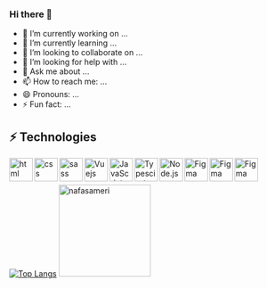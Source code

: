 ### Hi there 👋


- 🔭 I’m currently working on ...
- 🌱 I’m currently learning ...
- 👯 I’m looking to collaborate on ...
- 🤔 I’m looking for help with ...
- 💬 Ask me about ...
- 📫 How to reach me: ...
- 😄 Pronouns: ...
- ⚡ Fun fact: ...


## ⚡ Technologies
<a href="https://vuejs.org/" target="_blank"> <img align="left" alt="html" height ="42px"  src="https://github.com/rahul-jha98/README_icons/blob/main/language_and_tools/square/html/html.svg"> </a>
<a href="https://vuejs.org/" target="_blank"> <img align="left" alt="css" height ="42px"  src="https://github.com/rahul-jha98/README_icons/blob/main/language_and_tools/square/css/css.svg"> </a>
<a href="https://vuejs.org/" target="_blank"> <img align="left" alt="sass" height ="42px"  src="https://github.com/rahul-jha98/README_icons/blob/main/language_and_tools/square/sass/sass.svg"> </a>
<a href="https://vuejs.org/" target="_blank"> <img align="left" alt="Vuejs" height ="42px"  src="https://github.com/rahul-jha98/README_icons/blob/main/language_and_tools/square/vue/vue.svg"> </a>
<a href="https://developer.mozilla.org/en-US/docs/Web/JavaScript" target="_blank"> <img align="left" alt="JavaScript" height ="42px"  src="https://raw.githubusercontent.com/rahul-jha98/github_readme_icons/main/language_and_tools/square/javascript/javascript.svg"> </a>
<a href="https://www.typescriptlang.org/" target="_blank"><img align="left" alt="Typescirpt" height ="42px" src="https://raw.githubusercontent.com/rahul-jha98/github_readme_icons/main/language_and_tools/square/typescript/typescript.svg"></a>
<a href="https://nodejs.org" target="_blank"><img align="left" alt="Node.js" height ="42px" src="https://raw.githubusercontent.com/rahul-jha98/github_readme_icons/main/language_and_tools/square/node/node.svg"></a>
<a href="https://nodejs.org" target="_blank"><img align="left" alt="Figma" height ="42px" src="https://github.com/rahul-jha98/README_icons/blob/main/language_and_tools/square/figma/figma.svg"></a>
<a href="https://nodejs.org" target="_blank"><img align="left" alt="Figma" height ="42px" src="https://user-images.githubusercontent.com/3369400/139447912-e0f43f33-6d9f-45f8-be46-2df5bbc91289.png"></a>
<a href="https://nodejs.org" target="_blank"><img align="left" alt="Figma" height ="42px" src="https://cdn.jsdelivr.net/gh/devicons/devicon/icons/vscode/vscode-original.svg"></a>
<br>
<br>


[![Top Langs](https://github-readme-stats.vercel.app/api/top-langs/?username=nafasameri&layout=compact&theme=dark)](https://github.com/nafasameri/github-readme-stats)
<img style="height:165px" src="https://github-readme-stats.vercel.app/api?username=nafasameri&show_icons=true&theme=gotham" alt="nafasameri" />


